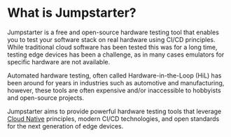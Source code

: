 # What is Jumpstarter?

Jumpstarter is a free and open-source hardware testing tool that enables you to
test your software stack on real hardware using CI/CD principles. While traditional
cloud software has been tested this was for a long time, testing edge devices has
been a challenge, as in many cases emulators for specific hardware are not available.

Automated hardware testing, often called Hardware-in-the-Loop (HiL) has
been around for years in industries such as automotive and manufacturing, however,
these tools are often expensive and/or inaccessible to hobbyists and open-source
projects.

Jumpstarter aims to provide powerful hardware testing tools that leverage
[Cloud Native](https://www.cncf.io/) principles, modern CI/CD technologies, 
and open standards for the next generation of edge devices.
